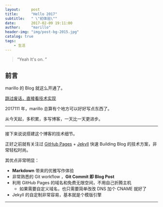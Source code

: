```yaml
---
layout:     post
title:      "Hello 2017"
subtitle:   " \"初体验\""
date:       2017-02-09 19:11:00
author:     "marillo"
header-img: "img/post-bg-2015.jpg"
catalog: true
tags:
    - 生活
---
```


> “Yeah It's on. ”


## 前言

marillo 的 Blog 就这么开通了。

[跳过废话，直接看技术实现 ](#build) 



2017111 年，marillo 总算有个地方可以好好写点东西了。


从今天起，多积累，多写博客，一天比一天更进步。



---

接下来说说搭建这个博客的技术细节。  

正好之前就有关注过 [GitHub Pages](https://pages.github.com/) + [Jekyll](http://jekyllrb.com/) 快速 Building Blog 的技术方案，非常轻松时尚。

其优点非常明显：

* **Markdown** 带来的优雅写作体验
* 非常熟悉的 Git workflow ，**Git Commit 即 Blog Post**
* 利用 GitHub Pages 的域名和免费无限空间，不用自己折腾主机
  * 如果需要自定义域名，也只需要简单改改 DNS 加个 CNAME 就好了 
* Jekyll 的自定制非常容易，基本就是个模版引擎




---



